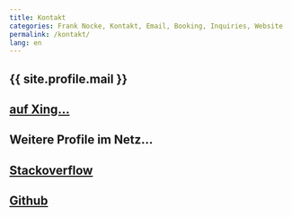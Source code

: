 ```yaml
---
title: Kontakt
categories: Frank Nocke, Kontakt, Email, Booking, Inquiries, Website
permalink: /kontakt/
lang: en
---
```



<section title='Kontakt, Email, Telefon, Anschrift'>

  <section class='multi-col tpad20'>
  <h2 class='col'>
  <a class='email' data-href='{{site.profile.xing}}' target='_blank'>
    <span class='sprite sprite-xing'></span><span class='label'>{{ site.profile.mail }}</span>
  </a>
  </h2>
  <h2 class='col'>
  <a href='{{site.profile.xing}}' target='_blank'>
    <span class='sprite sprite-xing'></span> auf Xing...
  </a>
  </h2>
  </section>

  <h2 class='h1 tpad60'>Weitere Profile im Netz...</h2>

  <section class='multi-col'>
  <h2 class='col'>
  <a href='{{site.profile.stackoverflow}}' target='_blank'>
    <span class='sprite sprite-stackoverflow'></span> Stackoverflow
  </a>
  </h2>
  <h2 class='col'>
  <a href='{{site.profile.github}}' target='_blank'>
    <span class='sprite sprite-github'></span> Github
  </a>
  </h2>
  </section>

</section>

  <script type="text/javascript">

    var elems = document.getElementsByTagName('a'), i;
    for (i in elems) {
        if((' ' + elems[i].className + ' ').indexOf(' email ') > -1) {
            var label = elems[i].getElementsByClassName('label')[0];
            var realthing = label.innerText.trim().replace(/\[.t\]/g,'@')
            label.innerHTML = realthing;
            elems[i].href = 'mailto:' + realthing + '?subject=Anfrage';
        }
    }

  </script>

